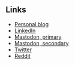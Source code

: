 ## Links
 * [Personal blog](https://alessandrogar.io)
 * [LinkedIn](https://www.linkedin.com/in/alessandrogario/)
 * <a rel="me" href="https://mastodon.social/@alessandrogario">Mastodon, primary</a>
 * <a rel="me" href="https://infosec.exchange/@alessandrogario">Mastodon, secondary</a>
 * [Twitter](https://twitter.com/alessandrogario)
 * [Reddit](https://www.reddit.com/user/alessandrogario)
